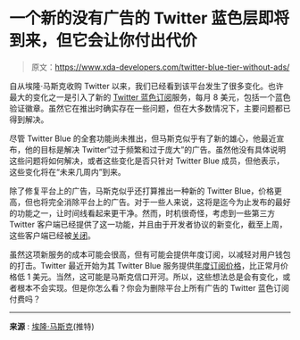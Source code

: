 # 一个新的没有广告的 Twitter 蓝色层即将到来，但它会让你付出代价

> 原文：<https://www.xda-developers.com/twitter-blue-tier-without-ads/>

自从埃隆·马斯克收购 Twitter 以来，我们已经看到该平台发生了很多变化。也许最大的变化之一是引入了新的 [Twitter 蓝色订阅](https://www.xda-developers.com/twitter-blue/)服务，每月 8 美元，包括一个蓝色验证徽章。虽然它在推出时确实存在一些问题，但在大多数情况下，主要问题都已得到解决。

尽管 Twitter Blue 的全套功能尚未推出，但马斯克似乎有了新的雄心，他最近宣布，他的目标是解决 Twitter“过于频繁和过于庞大”的广告。虽然他没有具体说明这些问题将如何解决，或者这些变化是否只针对 Twitter Blue 成员，但他表示，这些变化将在“未来几周内”到来。

除了修复平台上的广告，马斯克似乎还打算推出一种新的 Twitter Blue，价格更高，但也将完全消除平台上的广告。对于一些人来说，这将是迄今为止发布的最好的功能之一，让时间线看起来更干净。然而，时机很奇怪，考虑到一些第三方 Twitter 客户端已经提供了这一功能，并且由于开发者协议的新变化，截至上周，这些客户端已经被[关闭](https://www.xda-developers.com/twitter-shuts-down-third-party-clients/)。

虽然这项新服务的成本可能会很高，但有可能会提供年度订阅，以减轻对用户钱包的打击。Twitter 最近开始为其 Twitter Blue 服务提供[年度订阅价格](https://www.xda-developers.com/twitter-blue-annual-pricing/)，比正常月价格低 1 美元。当然，这可能是马斯克信口开河。所以，这些想法总是会有变化，或者根本不会实现。但是你怎么看？你会为删除平台上所有广告的 Twitter 蓝色订阅付费吗？

* * *

**来源** : [埃隆·马斯克](https://twitter.com/elonmusk/status/1616853475220156417)(推特)